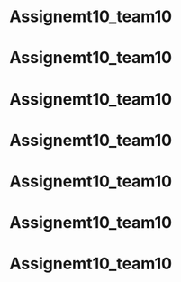 # Assignemt10_team10
# Assignemt10_team10
# Assignemt10_team10
# Assignemt10_team10
# Assignemt10_team10
# Assignemt10_team10
# Assignemt10_team10
